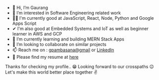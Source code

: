 - 👋 Hi, I’m Gaurang
- 👀 I’m interested in Software Engineering related work
- 🐱‍🏍 I'm currently good at JavaScript, React, Node, Python and Google Apps Script
- ✔  I'm also good at Embedded Systems and IoT as well as beginner learner in AWS and GCP
- 🌱 I’m currently learning and building MERN Stack Apps
- 💞️ I’m looking to collaborate on similar projects
- 📫 Reach me on : [gpambasana@gmail](http://emailto:gpambasana@gmail.com) or [LinkedIn](http://www.linkedin.com/in/gpambasana)
- 🤳 Please find my resume at [here](https://docs.google.com/document/d/18IfTfexeH3kYXHumgd6QLkJPC2FBxv-MY7c5A7ufiYk/edit?usp=sharing)

Thanks for checking my profile.. 😁
Looking forward to our crosspaths 😉
Let's make this world better place together ✌
